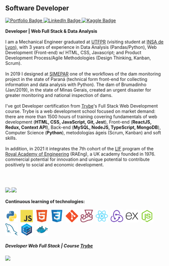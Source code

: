## Software Developer

<div id="badges">
  <a href="https://arturovaine.github.io/portfolio/" target="_blank">
    <img src="https://img.shields.io/badge/Portfolio-navy?style=for-the-badge&logo=Github&logoColor=white" alt="Portfolio Badge"/>
  </a>
   <a href="https://www.linkedin.com/in/arturovaine/" target="_blank">
    <img src="https://img.shields.io/badge/LinkedIn-blue?style=for-the-badge&logo=linkedin&logoColor=white" alt="LinkedIn Badge"/>
  </a>
  <a href="https://www.kaggle.com/arturovainecwb" target="_blank">
    <img src="https://img.shields.io/badge/Kaggle-blue?style=for-the-badge&logo=kaggle&logoColor=white" alt="Kaggle Badge"/>
  </a>
</div>

<!--
[![GitHub Streak](http://github-readme-streak-stats.herokuapp.com?user=samuelfuchs&theme=dark&background=000000)](https://git.io/streak-stats)
[![Top Langs](https://github-readme-stats.vercel.app/api/top-langs/?username=samuelfuchs&layout=compact&theme=vision-friendly-dark)](https://github.com/anuraghazra/github-readme-stats)
-->
<br />
<b> Developer | Web Full Stack & Data Analysis</b>
<br /><br />
I am a Mechanical Engineer graduated at <a href="http://www.utfpr.edu.br/" target="_blank">UTFPR</a> (visiting student at <a href="https://www.insa-lyon.fr/en/" target="_blank">INSA de Lyon</a>), with 3 years of experience in Data Analysis (Pandas/Python), Web Development (Front-end) w/ HTML, CSS, Javascript; and Product Development Process/Agile Methodologies (Design Thinking, Kanban, Scrum).
<br /><br />
In 2019 I designed at <a href="http://www.simepar.br/" target="_blank">SIMEPAR</a> one of the workflows of the dam monitoring project in the state of Paraná (technical form front-end for collecting information and data analysis with Python). The dam of Brumadinho (Jan/2019), in the state of Minas Gerais, created an urgent disaster for greater monitoring and national inspection of dams.
<br /><br />
I've got Developer certification from <a href="https://www.betrybe.com/" target="_blank">Trybe</a>'s Full Stack Web Development course. Trybe is a web development school focused on market demand: there are more than 1500 hours of training covering fundamentals of web development (<b>HTML, CSS, JavaScript, Git, Jest</b>), Front-end (<b>ReactJS, Redux, Context API</b>), Back-end (<b>MySQL, NodeJS, TypeScript, MongoDB</b>), Computer Science (<b>Python</b>), metodologias ágeis (Scrum, Kanban) and soft skills.
<br /><br />
In addition, in 2021 it integrates the 7th cohort of the <a href="https://innovators.raeng.org.uk" target="_blank">LIF</a> program of the <a href="https://raeng.org.uk/" target="_blank">Royal Academy of Engineering</a> (RAEng), a UK academy founded in 1976. commercial potential for innovation and unique potential to contribute positively to social and economic development.

<!-- > <b>Developer focused on Back-end and Data Analysis</b>
<br /><br />
I'm a Mechanical Engineer with 3 years experience in <b>Data Analysis (Pandas/Python), Web Development (Front-end) w/ HTML, CSS, Javascript</b>; and Product Development Process/<b>Agile Methodologies (Design Thinking, Kanban, Scrum)</b>.
<br /><br />
In 2019 I designed at <a href="http://www.simepar.br/" target="_blank">SIMEPAR</a> the data workflow of pioneer project of monitoring dams in Paraná state (<b>front-end form and data anylsis with Python</b>). The Brumadinho dam disaster (jan/2019), in the state of Minas Gerais (Brazil), created a sense of urgency for a greater national monitoring and dam inspection.
<br /><br />

I've got certification as Developer from <a href="https://www.betrybe.com/" target="_blank">Trybe</a>'s course of Web Development Full Stack. Trybe is a web development school that has a genuine commitment to the professional success of its students.
<br /><br />
There are more than 1500 hours of training that covers fundamentals of web development (<b>HTML, CSS, JavaScript, Git, Jest</b>), Front-end (<b>ReactJS, Redux, Context API</b>), Back-end (<b>MySQL, NodeJS, TypeScript, MongoDB</b>), Computer Science (<b>Python</b>), agile methodologies (<b>Scrum, Kanban</b>) and soft skills.
<br /><br />
Moreover, in 2021 I joined the 7th cohort of <a href="https://innovators.raeng.org.uk" target="_blank">LIF programme</a> at the <a href="https://raeng.org.uk/" target="_blank">Royal Academy of Engineering</a> (RAEng), United Kingdom's academy founded in 1976. "Projects are selected from a competitive field of applicants based on the novelty, technical credibility and commercial potential of innovation and its potential to make a positive contribution to social and economic development."

 -->
 
 <br /> <br />
 
 <a href="https://github.com/anuraghazra/github-readme-stats">
  <img src="https://github-readme-stats.vercel.app/api?username=arturovaine&include_all_commits=false&count_private=true&layout=compact&theme=dark&show_icons=true" height="180em" align="center" />
</a>
<a href="https://github.com/anuraghazra/github-readme-stats">
  <img src="https://github-readme-stats.vercel.app/api/top-langs/?username=arturovaine&layout=compact&theme=dark&show_icons=true" height="180em" align="center" />
</a>


<!-- #### Technologies in which I'm continuously improving my skills: -->
#### Continuous learning of technologies:

<div>
<img src="https://github.com/devicons/devicon/blob/master/icons/python/python-original.svg" title="python" alt="python" width="40" height="40"/>&nbsp;
  <img src="https://github.com/devicons/devicon/blob/master/icons/javascript/javascript-original.svg" title="JavaScript" alt="JavaScript" width="40" height="40"/>&nbsp;
  <img src="https://github.com/devicons/devicon/blob/master/icons/html5/html5-original.svg" title="HTML5" alt="HTML" width="40" height="40"/>&nbsp;
  <img src="https://github.com/devicons/devicon/blob/master/icons/css3/css3-original.svg"  title="CSS3" alt="CSS" width="40" height="40"/>&nbsp;
  <img src="https://github.com/devicons/devicon/blob/master/icons/git/git-original.svg" title="Git" alt="Git" width="40" height="40"/>&nbsp;
  <img src="https://github.com/devicons/devicon/blob/master/icons/jest/jest-plain.svg" title="Jest" alt="Jest" width="40" height="40"/>&nbsp;
   <img src="https://github.com/devicons/devicon/blob/master/icons/react/react-original.svg" title="React" alt="React" width="40" height="40"/>&nbsp;
  <img src="https://github.com/devicons/devicon/blob/master/icons/redux/redux-original.svg" title="Redux" alt="Redux " width="40" height="40"/>&nbsp;
  <img src="https://github.com/devicons/devicon/blob/master/icons/express/express-original.svg" title="Express" alt="Express" width="40" height="40"/>&nbsp;
  <img src="https://github.com/devicons/devicon/blob/master/icons/nodejs/nodejs-original.svg" title="NodeJS" alt="NodeJS" width="40" height="40"/>&nbsp;
  <img src="https://github.com/devicons/devicon/blob/master/icons/mysql/mysql-plain.svg" title="MySQL" alt="MySQL" width="40" height="40"/>&nbsp;
  <img src="https://github.com/devicons/devicon/blob/master/icons/sequelize/sequelize-original.svg" title="Sequelize" alt="Sequelize" width="40" height="40"/>&nbsp;
  <img src="https://github.com/devicons/devicon/blob/master/icons/docker/docker-original.svg" title="Docker" alt="Docker" width="40" height="40"/>&nbsp;
<br/>

</div>


##### Developer Web Full Stack | Course <a href="https://www.betrybe.com/" target="_blank">Trybe</a>
<a href="https://www.betrybe.com/" alt="Trybe" rel="nofollow"><img align="left" src="https://theme.zdassets.com/theme_assets/9633455/9814df697eaf49815d7df109110815ff887b3457.png" style="width:80px;"></a><br><br>
<br>
<!--
![codewars](https://www.codewars.com/users/arturovaine/badges/small)
“The most advanced application of technology is not necessarily the same as the application of the most advanced technology.” Fred Forchheimer 
In 2021 I joined the 7th cohort of LIF programme at the Royal Academy of Engineering (RAEng), United Kingdom's academy founded in 1976. "LIF is a training and mentoring course for leading technology entrepreneurs from Newton Fund partner countries. It is run by the RAEng in partnership with local organisations." I have been selected from a competitive field of applicants based on the novelty, technical credibility and commercial potential of the submited innovation and its potential to make a positive contribution to social and economic development.
-->

